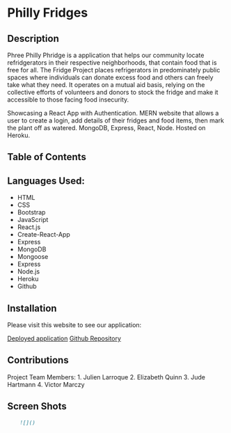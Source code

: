 # Philly Fridges

## Description

Phree Philly Phridge is a application that helps our community locate refridgerators in their respective neighborhoods, that contain food that is free for all. The Fridge Project places refrigerators in predominately public spaces where individuals can donate excess food and others can freely take what they need.  It operates on a mutual aid basis, relying on the collective efforts of volunteers and donors to stock the fridge and make it accessible to those facing food insecurity.

Showcasing a React App with Authentication. MERN website that allows a user to create a login, add details of their fridges and food items, then mark the plant off as watered. MongoDB, Express, React, Node. Hosted on Heroku.

## Table of Contents
 
## Languages Used:
* HTML
* CSS
* Bootstrap
* JavaScript
* React.js
* Create-React-App
* Express
* MongoDB
* Mongoose
* Express
* Node.js
* Heroku
* Github

## Installation

Please visit this website to see our application:

[Deployed application](https://shiny-garbonzo-75c1ae74f81a.herokuapp.com/)
[Github Repository](https://github.com/brousy)

## Contributions

Project Team Members:
    1. Julien Larroque
    2. Elizabeth Quinn
    3. Jude Hartmann
    4. Victor Marczy

## Screen Shots
<!-- Add screen shots after final application is deployed -->
```md
    ![]()
 ```